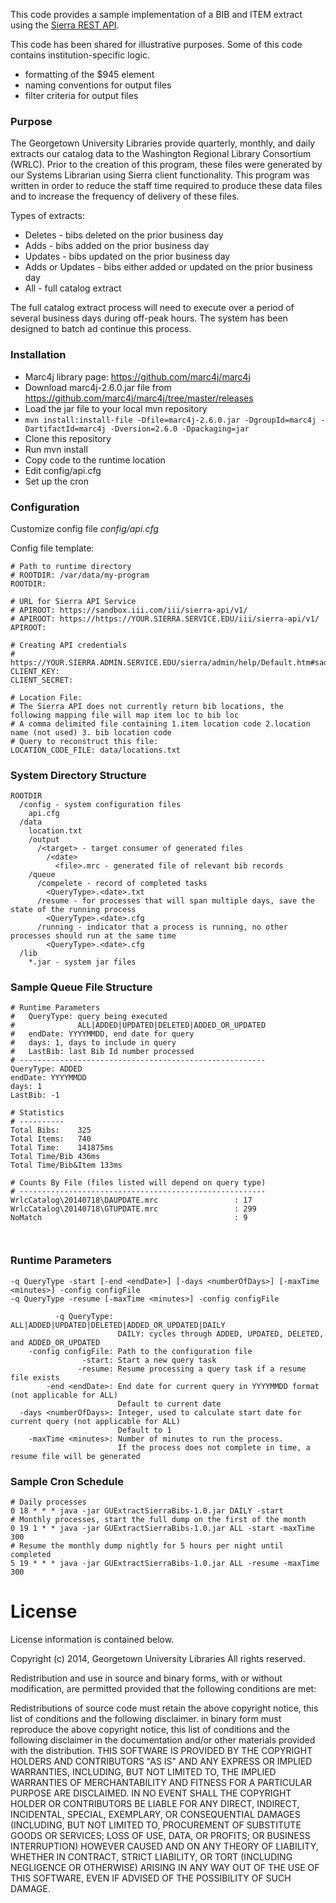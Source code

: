 This code provides a sample implementation of a BIB and ITEM extract using the [Sierra REST API](https://sandbox.iii.com/docs/).

This code has been shared for illustrative purposes.  Some of this code contains institution-specific logic.
- formatting of the $945 element
- naming conventions for output files
- filter criteria for output files
 
### Purpose
The Georgetown University Libraries provide quarterly, monthly, and daily extracts our catalog data to the Washington Regional Library Consortium (WRLC).  Prior to the creation of this program, these files were generated by our Systems Librarian using Sierra client functionality.  This program was written in order to reduce the staff time required to produce these data files and to increase the frequency of delivery of these files.

Types of extracts:
- Deletes - bibs deleted on the prior business day
- Adds - bibs added on the prior business day
- Updates - bibs updated on the prior business day
- Adds or Updates - bibs either added or updated on the prior business day
- All - full catalog extract

The full catalog extract process will need to execute over a period of several business days during off-peak hours.  The system has been designed to batch ad continue this process.

### Installation
- Marc4j library page: https://github.com/marc4j/marc4j
- Download marc4j-2.6.0.jar file from https://github.com/marc4j/marc4j/tree/master/releases
- Load the jar file to your local mvn repository
- `mvn install:install-file -Dfile=marc4j-2.6.0.jar -DgroupId=marc4j -DartifactId=marc4j -Dversion=2.6.0 -Dpackaging=jar`
- Clone this repository
- Run mvn install
- Copy code to the runtime location
- Edit config/api.cfg
- Set up the cron

### Configuration
Customize config file *config/api.cfg*

Config file template:
```
# Path to runtime directory
# ROOTDIR: /var/data/my-program
ROOTDIR:

# URL for Sierra API Service
# APIROOT: https://sandbox.iii.com/iii/sierra-api/v1/
# APIROOT: https://https://YOUR.SIERRA.SERVICE.EDU/iii/sierra-api/v1/
APIROOT:

# Creating API credentials
# https://YOUR.SIERRA.ADMIN.SERVICE.EDU/sierra/admin/help/Default.htm#sadmin/sadmin_other_webapps_api.html
CLIENT_KEY:
CLIENT_SECRET:

# Location File: 
# The Sierra API does not currently return bib locations, the following mapping file will map item loc to bib loc
# A comma delimited file containing 1.item location code 2.location name (not used) 3. bib location code
# Query to reconstruct this file:
LOCATION_CODE_FILE: data/locations.txt

```

### System Directory Structure
```
ROOTDIR
  /config - system configuration files
    api.cfg
  /data
    location.txt
    /output
      /<target> - target consumer of generated files 
        /<date>
          <file>.mrc - generated file of relevant bib records
    /queue
      /compelete - record of completed tasks
        <QueryType>.<date>.txt 
      /resume - for processes that will span multiple days, save the state of the running process
        <QueryType>.<date>.cfg
      /running - indicator that a process is running, no other processes should run at the same time
        <QueryType>.<date>.cfg
  /lib
    *.jar - system jar files
```

### Sample Queue File Structure
```
# Runtime Parameters
#   QueryType: query being executed 
#              ALL|ADDED|UPDATED|DELETED|ADDED_OR_UPDATED
#   endDate: YYYYMMDD, end date for query
#   days: 1, days to include in query
#   LastBib: last Bib Id number processed
# -------------------------------------------------------
QueryType: ADDED
endDate: YYYYMMDD
days: 1
LastBib: -1

# Statistics
# ----------
Total Bibs:    325
Total Items:   740
Total Time:    141875ms
Total Time/Bib 436ms
Total Time/Bib&Item 133ms

# Counts By File (files listed will depend on query type)
# -------------------------------------------------------
WrlcCatalog\20140718\DAUPDATE.mrc                 : 17
WrlcCatalog\20140718\GTUPDATE.mrc                 : 299
NoMatch                                           : 9



```

### Runtime Parameters
```
-q QueryType -start [-end <endDate>] [-days <numberOfDays>] [-maxTime <minutes>] -config configFile
-q QueryType -resume [-maxTime <minutes>] -config configFile

          -q QueryType: ALL|ADDED|UPDATED|DELETED|ADDED_OR_UPDATED|DAILY
                        DAILY: cycles through ADDED, UPDATED, DELETED, and ADDED_OR_UPDATED
    -config configFile: Path to the configuration file
                -start: Start a new query task
               -resume: Resume processing a query task if a resume file exists
        -end <endDate>: End date for current query in YYYYMMDD format (not applicable for ALL)
                        Default to current date
  -days <numberOfDays>: Integer, used to calculate start date for current query (not applicable for ALL)
                        Default to 1
    -maxTime <minutes>: Number of minutes to run the process.  
                        If the process does not complete in time, a resume file will be generated
```

### Sample Cron Schedule
```
# Daily processes
0 18 * * * java -jar GUExtractSierraBibs-1.0.jar DAILY -start
# Monthly processes, start the full dump on the first of the month
0 19 1 * * java -jar GUExtractSierraBibs-1.0.jar ALL -start -maxTime 300
# Resume the monthly dump nightly for 5 hours per night until completed
5 19 * * * java -jar GUExtractSierraBibs-1.0.jar ALL -resume -maxTime 300
```


# License
License information is contained below.

Copyright (c) 2014, Georgetown University Libraries All rights reserved.

Redistribution and use in source and binary forms, with or without modification, are permitted provided that the following conditions are met:

Redistributions of source code must retain the above copyright notice, this list of conditions and the following disclaimer. 
in binary form must reproduce the above copyright notice, this list of conditions and the following disclaimer in the documentation and/or other materials 
provided with the distribution. THIS SOFTWARE IS PROVIDED BY THE COPYRIGHT HOLDERS AND CONTRIBUTORS "AS IS" AND ANY EXPRESS OR IMPLIED WARRANTIES, INCLUDING, 
BUT NOT LIMITED TO, THE IMPLIED WARRANTIES OF MERCHANTABILITY AND FITNESS FOR A PARTICULAR PURPOSE ARE DISCLAIMED. 
IN NO EVENT SHALL THE COPYRIGHT HOLDER OR CONTRIBUTORS BE LIABLE FOR ANY DIRECT, INDIRECT, INCIDENTAL, SPECIAL, EXEMPLARY, OR CONSEQUENTIAL DAMAGES 
(INCLUDING, BUT NOT LIMITED TO, PROCUREMENT OF SUBSTITUTE GOODS OR SERVICES; LOSS OF USE, DATA, OR PROFITS; OR BUSINESS INTERRUPTION) 
HOWEVER CAUSED AND ON ANY THEORY OF LIABILITY, WHETHER IN CONTRACT, STRICT LIABILITY, OR TORT (INCLUDING NEGLIGENCE OR OTHERWISE) 
ARISING IN ANY WAY OUT OF THE USE OF THIS SOFTWARE, EVEN IF ADVISED OF THE POSSIBILITY OF SUCH DAMAGE.
